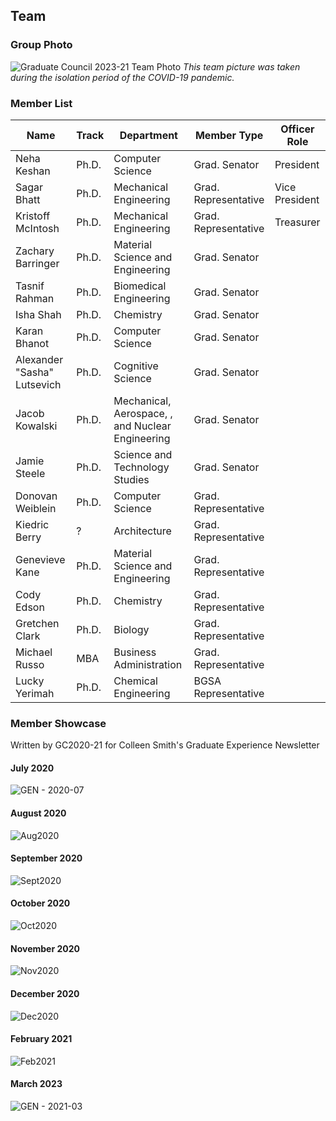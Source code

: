## Team

### Group Photo
![Graduate Council 2023-21 Team Photo](../../../_assets/Graduate%20Council%20-%20A/2020-21%20-%20A/GC2020-21%20Team%20Photo.png)
_This team picture was taken during the isolation period of the COVID-19 pandemic._

### Member List

| Name                        | Track | Department                                       | Member Type          | Officer Role   |
| --------------------------- | ----- | ------------------------------------------------ | -------------------- | -------------- |
| Neha Keshan                 | Ph.D. | Computer Science                                 | Grad. Senator        | President      |
| Sagar Bhatt                 | Ph.D. | Mechanical Engineering                           | Grad. Representative | Vice President |
| Kristoff McIntosh           | Ph.D. | Mechanical Engineering                           | Grad. Representative | Treasurer      |
| Zachary Barringer           | Ph.D. | Material Science and Engineering                 | Grad. Senator        |                |
| Tasnif Rahman               | Ph.D. | Biomedical Engineering                           | Grad. Senator        |                |
| Isha Shah                   | Ph.D. | Chemistry                                        | Grad. Senator        |                |
| Karan Bhanot                | Ph.D. | Computer Science                                 | Grad. Senator        |                |
| Alexander "Sasha" Lutsevich | Ph.D. | Cognitive Science                                | Grad. Senator        |                |
| Jacob Kowalski              | Ph.D. | Mechanical, Aerospace, , and Nuclear Engineering | Grad. Senator        |                |
| Jamie Steele                | Ph.D. | Science and Technology Studies                   | Grad. Senator        |                |
| Donovan Weiblein            | Ph.D. | Computer Science                                 | Grad. Representative |                |
| Kiedric Berry               | ?     | Architecture                                     | Grad. Representative |                |
| Genevieve Kane              | Ph.D. | Material Science and Engineering                 | Grad. Representative |                |
| Cody Edson                  | Ph.D. | Chemistry                                        | Grad. Representative |                |
| Gretchen Clark              | Ph.D. | Biology                                          | Grad. Representative |                |
| Michael Russo               | MBA   | Business Administration                          | Grad. Representative |                |
| Lucky Yerimah               | Ph.D. | Chemical Engineering                             | BGSA Representative  |                |


### Member Showcase
Written by GC2020-21 for Colleen Smith's Graduate Experience Newsletter

#### July 2020
![GEN - 2020-07](../../../_assets/Graduate%20Council%20-%20A/2020-21%20-%20A/GEN%20-%202020-07.png)

#### August 2020
![Aug2020](../../../_assets/Graduate%20Council%20-%20A/2020-21%20-%20A/GEN%20-%202020-08.png)

#### September 2020
![Sept2020](../../../_assets/Graduate%20Council%20-%20A/2020-21%20-%20A/GEN%20-%202020-09.png)

#### October 2020
![Oct2020](../../../_assets/Graduate%20Council%20-%20A/2020-21%20-%20A/GEN%20-%202020-10.png)

#### November 2020
![Nov2020](../../../_assets/Graduate%20Council%20-%20A/2020-21%20-%20A/GEN%20-%202020-11.png)

#### December 2020
![Dec2020](../../../_assets/Graduate%20Council%20-%20A/2020-21%20-%20A/GEN%20-%202020-12.png)

#### February 2021
![Feb2021](../../../_assets/Graduate%20Council%20-%20A/2020-21%20-%20A/GEN%20-%202021-02.png)

#### March 2023
![GEN - 2021-03](../../../_assets/Graduate%20Council%20-%20A/2020-21%20-%20A/GEN%20-%202021-03.png)